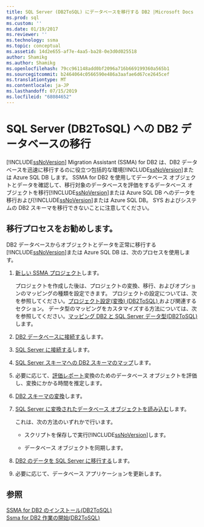 ```yaml
---
title: SQL Server (DB2ToSQL) にデータベースを移行する DB2 |Microsoft Docs
ms.prod: sql
ms.custom: ''
ms.date: 01/19/2017
ms.reviewer: ''
ms.technology: ssma
ms.topic: conceptual
ms.assetid: 14d2e655-af7e-4aa5-ba28-0e3d0d025518
author: Shamikg
ms.author: Shamikg
ms.openlocfilehash: 79cc961148add0bf2096a716b669199360a565b1
ms.sourcegitcommit: b2464064c0566590e486a3aafae6d67ce2645cef
ms.translationtype: MT
ms.contentlocale: ja-JP
ms.lasthandoff: 07/15/2019
ms.locfileid: "68084652"
---
```

# <a name="migrating-db2-databases-to-sql-server-db2tosql"></a>SQL Server (DB2ToSQL) への DB2 データベースの移行
[!INCLUDE[ssNoVersion](../../includes/ssnoversion-md.md)] Migration Assistant (SSMA) for DB2 は、DB2 データベースを迅速に移行するのに役立つ包括的な環境[!INCLUDE[ssNoVersion](../../includes/ssnoversion-md.md)]または Azure SQL DB します。 SSMA for DB2 を使用してデータベース オブジェクトとデータを確認して、移行対象のデータベースを評価をするデータベース オブジェクトを移行[!INCLUDE[ssNoVersion](../../includes/ssnoversion-md.md)]または Azure SQL DB へのデータを移行および[!INCLUDE[ssNoVersion](../../includes/ssnoversion-md.md)]または Azure SQL DB。 SYS およびシステムの DB2 スキーマを移行できないことに注意してください。  
  
## <a name="recommended-migration-process"></a>移行プロセスをお勧めします。  
DB2 データベースからオブジェクトとデータを正常に移行する[!INCLUDE[ssNoVersion](../../includes/ssnoversion-md.md)]または Azure SQL DB は、次のプロセスを使用します。  
  
1.  [新しい SSMA プロジェクト](https://msdn.microsoft.com/66437b45-4686-4fc7-a91b-ebde45e0f1b0)します。  
  
    プロジェクトを作成した後は、プロジェクトの変換、移行、およびオプションのマッピングの種類を設定できます。 プロジェクトの設定については、次を参照してください。[プロジェクト設定&#40;変換&#41; &#40;DB2ToSQL&#41; ](../../ssma/db2/project-settings-conversion-db2tosql.md)および関連するセクション。 データ型のマッピングをカスタマイズする方法については、次を参照してください。[マッピング DB2 と SQL Server データ型&#40;DB2ToSQL&#41;](../../ssma/db2/mapping-db2-and-sql-server-data-types-db2tosql.md)します。  
  
2.  [DB2 データベースに接続する](https://msdn.microsoft.com/5eb5801d-f0c3-4127-97c0-0b1ef49f4844)します。  
  
3.  [SQL Server に接続する](https://msdn.microsoft.com/b59803cb-3cc6-41cc-8553-faf90851410e)します。  
  
4.  [SQL Server スキーマへの DB2 スキーマのマップ](https://msdn.microsoft.com/05ff7bd4-e60b-4f48-a893-bc2346aa9a8a)します。  
  
5.  必要に応じて、[評価レポート](https://msdn.microsoft.com/9e13eba0-e3cf-4205-974f-c00f982061de)変換のためのデータベース オブジェクトを評価し、変換にかかる時間を推定します。  
  
6.  [DB2 スキーマの変換](https://msdn.microsoft.com/7947efc3-ca86-4ec5-87ce-7603059c75a0)します。  
  
7.  [SQL Server に変換されたデータベース オブジェクトを読み込む](https://msdn.microsoft.com/f4ea1ced-9f9f-4a9d-88ab-81dbab64adc3)します。  
  
    これは、次の方法のいずれかで行います。  
  
    -   スクリプトを保存しで実行[!INCLUDE[ssNoVersion](../../includes/ssnoversion-md.md)]します。  
  
    -   データベース オブジェクトを同期します。  
  
8.  [DB2 のデータを SQL Server に移行する](https://msdn.microsoft.com/86cbd39f-6dac-409a-9ce1-7dd54403f84b)します。  
  
9. 必要に応じて、データベース アプリケーションを更新します。  
  
## <a name="see-also"></a>参照  
[SSMA for DB2 のインストール&#40;DB2ToSQL&#41;](../../ssma/db2/installing-ssma-for-db2-db2tosql.md)  
[Ssma for DB2 作業の開始&#40;DB2ToSQL&#41;](../../ssma/db2/getting-started-with-ssma-for-db2-db2tosql.md)  
  

